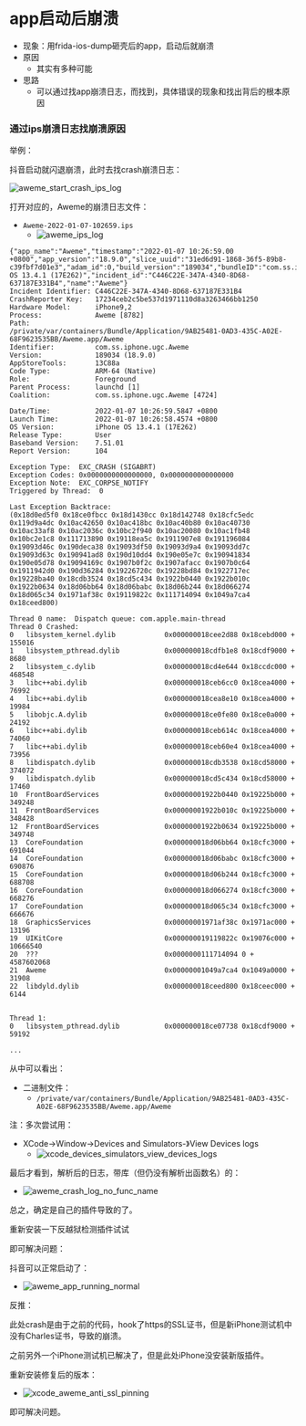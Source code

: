# app启动后崩溃

* 现象：用frida-ios-dump砸壳后的app，启动后就崩溃
* 原因
  * 其实有多种可能
* 思路
  * 可以通过找app崩溃日志，而找到，具体错误的现象和找出背后的根本原因

### 通过ips崩溃日志找崩溃原因

举例：

抖音启动就闪退崩溃，此时去找crash崩溃日志：

![aweme_start_crash_ips_log](../assets/img/aweme_start_crash_ips_log.png)

打开对应的，Aweme的崩溃日志文件：

* `Aweme-2022-01-07-102659.ips`
  * ![aweme_ips_log](../assets/img/aweme_ips_log.png)

```log
{"app_name":"Aweme","timestamp":"2022-01-07 10:26:59.00 +0800","app_version":"18.9.0","slice_uuid":"31ed6d91-1868-36f5-89b8-c39fbf7d01e3","adam_id":0,"build_version":"189034","bundleID":"com.ss.iphone.ugc.Aweme","share_with_app_devs":0,"is_first_party":0,"bug_type":"109","os_version":"iPhone OS 13.4.1 (17E262)","incident_id":"C446C22E-347A-4340-8D68-637187E331B4","name":"Aweme"}
Incident Identifier: C446C22E-347A-4340-8D68-637187E331B4
CrashReporter Key:   17234ceb2c5be537d1971110d8a3263466bb1250
Hardware Model:      iPhone9,2
Process:             Aweme [8782]
Path:                /private/var/containers/Bundle/Application/9AB25481-0AD3-435C-A02E-68F9623535BB/Aweme.app/Aweme
Identifier:          com.ss.iphone.ugc.Aweme
Version:             189034 (18.9.0)
AppStoreTools:       13C88a
Code Type:           ARM-64 (Native)
Role:                Foreground
Parent Process:      launchd [1]
Coalition:           com.ss.iphone.ugc.Aweme [4724]

Date/Time:           2022-01-07 10:26:59.5847 +0800
Launch Time:         2022-01-07 10:26:58.4574 +0800
OS Version:          iPhone OS 13.4.1 (17E262)
Release Type:        User
Baseband Version:    7.51.01
Report Version:      104

Exception Type:  EXC_CRASH (SIGABRT)
Exception Codes: 0x0000000000000000, 0x0000000000000000
Exception Note:  EXC_CORPSE_NOTIFY
Triggered by Thread:  0

Last Exception Backtrace:
(0x18d0ed5f0 0x18ce0fbcc 0x18d1430cc 0x18d142748 0x18cfc5edc 0x119d9a4dc 0x10ac42650 0x10ac418bc 0x10ac40b80 0x10ac40730 0x10ac33af8 0x10ac2036c 0x10bc2f940 0x10ac20080 0x10ac1fb48 0x10bc2e1c8 0x111713890 0x19118ea5c 0x1911907e8 0x191196084 0x19093d46c 0x190deca38 0x19093df50 0x19093d9a4 0x19093dd7c 0x19093d63c 0x190941ad8 0x190d10dd4 0x190e05e7c 0x190941834 0x190e05d78 0x19094169c 0x1907b0f2c 0x1907afacc 0x1907b0c64 0x1911942d0 0x190d36284 0x19226720c 0x19228bd84 0x1922717ec 0x19228ba40 0x18cdb3524 0x18cd5c434 0x1922b0440 0x1922b010c 0x1922b0634 0x18d06bb64 0x18d06babc 0x18d06b244 0x18d066274 0x18d065c34 0x1971af38c 0x19119822c 0x111714094 0x1049a7ca4 0x18ceed800)

Thread 0 name:  Dispatch queue: com.apple.main-thread
Thread 0 Crashed:
0   libsystem_kernel.dylib            0x000000018cee2d88 0x18cebd000 + 155016
1   libsystem_pthread.dylib           0x000000018cdfb1e8 0x18cdf9000 + 8680
2   libsystem_c.dylib                 0x000000018cd4e644 0x18ccdc000 + 468548
3   libc++abi.dylib                   0x000000018ceb6cc0 0x18cea4000 + 76992
4   libc++abi.dylib                   0x000000018cea8e10 0x18cea4000 + 19984
5   libobjc.A.dylib                   0x000000018ce0fe80 0x18ce0a000 + 24192
6   libc++abi.dylib                   0x000000018ceb614c 0x18cea4000 + 74060
7   libc++abi.dylib                   0x000000018ceb60e4 0x18cea4000 + 73956
8   libdispatch.dylib                 0x000000018cdb3538 0x18cd58000 + 374072
9   libdispatch.dylib                 0x000000018cd5c434 0x18cd58000 + 17460
10  FrontBoardServices                0x00000001922b0440 0x19225b000 + 349248
11  FrontBoardServices                0x00000001922b010c 0x19225b000 + 348428
12  FrontBoardServices                0x00000001922b0634 0x19225b000 + 349748
13  CoreFoundation                    0x000000018d06bb64 0x18cfc3000 + 691044
14  CoreFoundation                    0x000000018d06babc 0x18cfc3000 + 690876
15  CoreFoundation                    0x000000018d06b244 0x18cfc3000 + 688708
16  CoreFoundation                    0x000000018d066274 0x18cfc3000 + 668276
17  CoreFoundation                    0x000000018d065c34 0x18cfc3000 + 666676
18  GraphicsServices                  0x00000001971af38c 0x1971ac000 + 13196
19  UIKitCore                         0x000000019119822c 0x19076c000 + 10666540
20  ???                               0x0000000111714094 0 + 4587602068
21  Aweme                             0x00000001049a7ca4 0x1049a0000 + 31908
22  libdyld.dylib                     0x000000018ceed800 0x18ceec000 + 6144


Thread 1:
0   libsystem_pthread.dylib           0x000000018ce07738 0x18cdf9000 + 59192

...
```

从中可以看出：

* 二进制文件：
  * `/private/var/containers/Bundle/Application/9AB25481-0AD3-435C-A02E-68F9623535BB/Aweme.app/Aweme`


注：多次尝试用：

* XCode->Window->Devices and Simulators-》View Devices logs
  * ![xcode_devices_simulators_view_devices_logs](../assets/img/xcode_devices_simulators_view_devices_logs.jpg)

最后才看到，解析后的日志，带库（但仍没有解析出函数名）的：

* ![aweme_crash_log_no_func_name](../assets/img/aweme_crash_log_no_func_name.jpg)

总之，确定是自己的插件导致的了。

重新安装一下反越狱检测插件试试

即可解决问题：

抖音可以正常启动了：

* ![aweme_app_running_normal](../assets/img/aweme_app_running_normal.jpg)

反推：

此处crash是由于之前的代码，hook了https的SSL证书，但是新iPhone测试机中没有Charles证书，导致的崩溃。

之前另外一个iPhone测试机已解决了，但是此处iPhone没安装新版插件。

重新安装修复后的版本：

* ![xcode_aweme_anti_ssl_pinning](../assets/img/xcode_aweme_anti_ssl_pinning.jpg)

即可解决问题。
